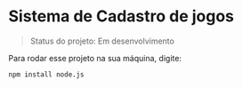 # Sistema de Cadastro de jogos

> Status do projeto: Em desenvolvimento 

Para rodar esse projeto na sua máquina, digite:

```
npm install node.js
```
